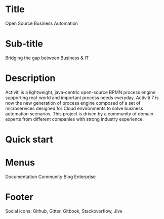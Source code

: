 # Title
Open Source Business Automation
# Sub-title
Bridging the gap between Business & IT
# Description
Activiti is a lightweight, java-centric open-source BPMN process engine supporting real-world and important process needs everyday. Activiti 7 is now the new generation of process engine composed of a set of microservices designed for Cloud environments to solve business automation scenarios. This project is driven by a community of domain experts  from different companies with strong industry experience.
# Quick start
# Menus
Documentation
Community
Blog
Enterprise
# Footer
Social icons: Github, Gitter, Gitbook, Stackoverflow, Jive
